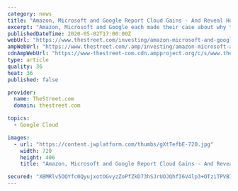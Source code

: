```yaml
---
category: news
title: "Amazon, Microsoft and Google Report Cloud Gains - And Reveal How They're Competing"
excerpt: "Amazon, Microsoft and Google each made their case about why they're poised to capture the remote work trend and the cloud services market in the longer term."
publishedDateTime: 2020-05-02T17:00:00Z
webUrl: "https://www.thestreet.com/investing/amazon-microsoft-and-google-report-cloud-gains-and-reveal-how-theyre-competing"
ampWebUrl: "https://www.thestreet.com/.amp/investing/amazon-microsoft-and-google-report-cloud-gains-and-reveal-how-theyre-competing"
cdnAmpWebUrl: "https://www-thestreet-com.cdn.ampproject.org/c/s/www.thestreet.com/.amp/investing/amazon-microsoft-and-google-report-cloud-gains-and-reveal-how-theyre-competing"
type: article
quality: 36
heat: 36
published: false

provider:
  name: TheStreet.com
  domain: thestreet.com

topics:
  - Google Cloud

images:
  - url: "https://content.jwplatform.com/thumbs/gXtTefbE-720.jpg"
    width: 720
    height: 406
    title: "Amazon, Microsoft and Google Report Cloud Gains - And Reveal How They're Competing"

secured: "XBMRlv5OQYfc0QyujxotOGvyzZoPfZkD73hSJrUOJQhfI6V4lp3+OTziTPVBIv7ulOTr2ym2urUtK73qxDP4RssjsAwpM+YX4QIMEKIHiPJQyIZZp7j064vGucWQRtmI1p45hNsEGZwp+ZptazjLtUUXtNHSO2xnfFZ2zF6ZyRphD88ZFC7IxWQVQTxl7TnTeuNo0tnxT15cZWCzMg7DEznQylTfH7xBla+z5xxjckBxscXma9h+HS+O+4hQmrIm9cAML7EmninGBeZ6HoPu5QCJQYWiqJc3LMx/W9wsuPFL3L/Y5A7Mj3Z3sCINlycR;SLubRducgJ9OZhTFnbf1QA=="
---
```


